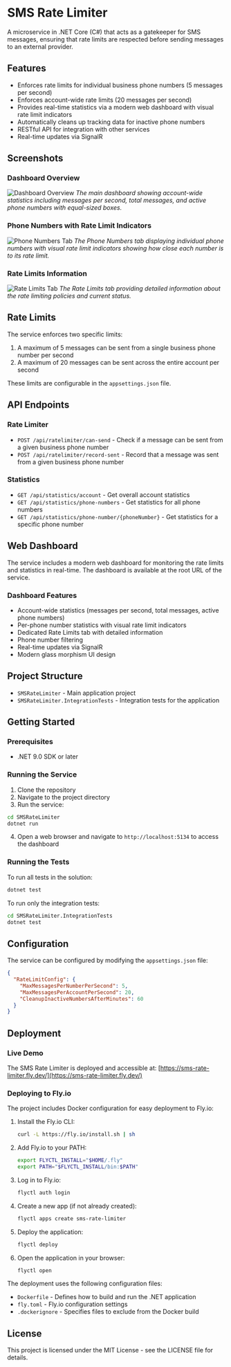 # SMS Rate Limiter

A microservice in .NET Core (C#) that acts as a gatekeeper for SMS messages, ensuring that rate limits are respected before sending messages to an external provider.

## Features

- Enforces rate limits for individual business phone numbers (5 messages per second)
- Enforces account-wide rate limits (20 messages per second)
- Provides real-time statistics via a modern web dashboard with visual rate limit indicators
- Automatically cleans up tracking data for inactive phone numbers
- RESTful API for integration with other services
- Real-time updates via SignalR

## Screenshots

### Dashboard Overview
![Dashboard Overview](screenshots/dashboard.png)
*The main dashboard showing account-wide statistics including messages per second, total messages, and active phone numbers with equal-sized boxes.*

### Phone Numbers with Rate Limit Indicators
![Phone Numbers Tab](screenshots/phone-numbers.png)
*The Phone Numbers tab displaying individual phone numbers with visual rate limit indicators showing how close each number is to its rate limit.*

### Rate Limits Information
![Rate Limits Tab](screenshots/rate-limits.png)
*The Rate Limits tab providing detailed information about the rate limiting policies and current status.*

## Rate Limits

The service enforces two specific limits:

1. A maximum of 5 messages can be sent from a single business phone number per second
2. A maximum of 20 messages can be sent across the entire account per second

These limits are configurable in the `appsettings.json` file.

## API Endpoints

### Rate Limiter

- `POST /api/ratelimiter/can-send` - Check if a message can be sent from a given business phone number
- `POST /api/ratelimiter/record-sent` - Record that a message was sent from a given business phone number

### Statistics

- `GET /api/statistics/account` - Get overall account statistics
- `GET /api/statistics/phone-numbers` - Get statistics for all phone numbers
- `GET /api/statistics/phone-number/{phoneNumber}` - Get statistics for a specific phone number

## Web Dashboard

The service includes a modern web dashboard for monitoring the rate limits and statistics in real-time. The dashboard is available at the root URL of the service.

### Dashboard Features

- Account-wide statistics (messages per second, total messages, active phone numbers)
- Per-phone number statistics with visual rate limit indicators
- Dedicated Rate Limits tab with detailed information
- Phone number filtering
- Real-time updates via SignalR
- Modern glass morphism UI design

## Project Structure

- `SMSRateLimiter` - Main application project
- `SMSRateLimiter.IntegrationTests` - Integration tests for the application

## Getting Started

### Prerequisites

- .NET 9.0 SDK or later

### Running the Service

1. Clone the repository
2. Navigate to the project directory
3. Run the service:

```bash
cd SMSRateLimiter
dotnet run
```

4. Open a web browser and navigate to `http://localhost:5134` to access the dashboard

### Running the Tests

To run all tests in the solution:

```bash
dotnet test
```

To run only the integration tests:

```bash
cd SMSRateLimiter.IntegrationTests
dotnet test
```

## Configuration

The service can be configured by modifying the `appsettings.json` file:

```json
{
  "RateLimitConfig": {
    "MaxMessagesPerNumberPerSecond": 5,
    "MaxMessagesPerAccountPerSecond": 20,
    "CleanupInactiveNumbersAfterMinutes": 60
  }
}
```

## Deployment

### Live Demo

The SMS Rate Limiter is deployed and accessible at: [https://sms-rate-limiter.fly.dev/](https://sms-rate-limiter.fly.dev/)

### Deploying to Fly.io

The project includes Docker configuration for easy deployment to Fly.io:

1. Install the Fly.io CLI:
   ```bash
   curl -L https://fly.io/install.sh | sh
   ```

2. Add Fly.io to your PATH:
   ```bash
   export FLYCTL_INSTALL="$HOME/.fly"
   export PATH="$FLYCTL_INSTALL/bin:$PATH"
   ```

3. Log in to Fly.io:
   ```bash
   flyctl auth login
   ```

4. Create a new app (if not already created):
   ```bash
   flyctl apps create sms-rate-limiter
   ```

5. Deploy the application:
   ```bash
   flyctl deploy
   ```

6. Open the application in your browser:
   ```bash
   flyctl open
   ```

The deployment uses the following configuration files:
- `Dockerfile` - Defines how to build and run the .NET application
- `fly.toml` - Fly.io configuration settings
- `.dockerignore` - Specifies files to exclude from the Docker build

## License

This project is licensed under the MIT License - see the LICENSE file for details. 
